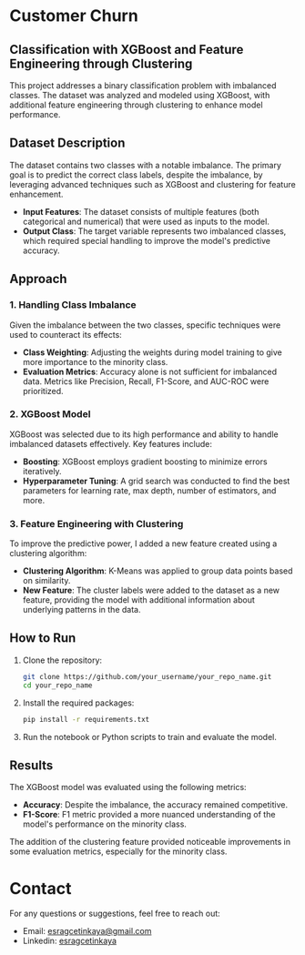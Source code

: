 # Customer Churn
## Classification with XGBoost and Feature Engineering through Clustering

This project addresses a binary classification problem with imbalanced classes. The dataset was analyzed and modeled using XGBoost, with additional feature engineering through clustering to enhance model performance.

## Dataset Description

The dataset contains two classes with a notable imbalance. The primary goal is to predict the correct class labels, despite the imbalance, by leveraging advanced techniques such as XGBoost and clustering for feature enhancement.

- **Input Features**: The dataset consists of multiple features (both categorical and numerical) that were used as inputs to the model.
- **Output Class**: The target variable represents two imbalanced classes, which required special handling to improve the model's predictive accuracy.

## Approach

### 1. Handling Class Imbalance
Given the imbalance between the two classes, specific techniques were used to counteract its effects:
- **Class Weighting**: Adjusting the weights during model training to give more importance to the minority class.
- **Evaluation Metrics**: Accuracy alone is not sufficient for imbalanced data. Metrics like Precision, Recall, F1-Score, and AUC-ROC were prioritized.

### 2. XGBoost Model
XGBoost was selected due to its high performance and ability to handle imbalanced datasets effectively. Key features include:
- **Boosting**: XGBoost employs gradient boosting to minimize errors iteratively.
- **Hyperparameter Tuning**: A grid search was conducted to find the best parameters for learning rate, max depth, number of estimators, and more.

### 3. Feature Engineering with Clustering
To improve the predictive power, I added a new feature created using a clustering algorithm:
- **Clustering Algorithm**: K-Means was applied to group data points based on similarity.
- **New Feature**: The cluster labels were added to the dataset as a new feature, providing the model with additional information about underlying patterns in the data.

## How to Run

1. Clone the repository:

    ```bash
    git clone https://github.com/your_username/your_repo_name.git
    cd your_repo_name
    ```

2. Install the required packages:

    ```bash
    pip install -r requirements.txt
    ```

3. Run the notebook or Python scripts to train and evaluate the model.

## Results

The XGBoost model was evaluated using the following metrics:
- **Accuracy**: Despite the imbalance, the accuracy remained competitive.
- **F1-Score**: F1 metric provided a more nuanced understanding of the model's performance on the minority class.

The addition of the clustering feature provided noticeable improvements in some evaluation metrics, especially for the minority class.

# Contact
For any questions or suggestions, feel free to reach out:

- Email: esragcetinkaya@gmail.com
- Linkedin: [esragcetinkaya](https://www.linkedin.com/in/esra-gul-cetinkaya/?locale=en_US)
